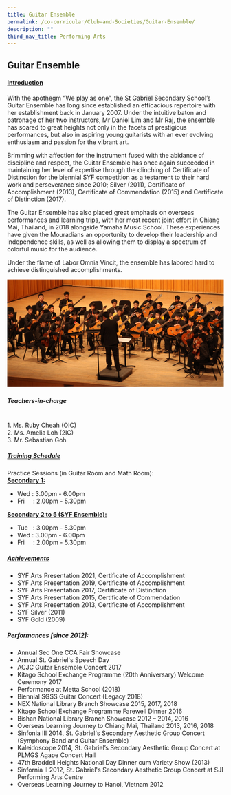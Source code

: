 ```yaml
---
title: Guitar Ensemble
permalink: /co-curricular/Club-and-Societies/Guitar-Ensemble/
description: ""
third_nav_title: Performing Arts
---
```

## Guitar Ensemble 

#### <u>Introduction</u>
With the apothegm “We play as one”, the St Gabriel Secondary School’s Guitar Ensemble has long since established an efficacious repertoire with her establishment back in January 2007. Under the intuitive baton and patronage of her two instructors, Mr Daniel Lim and Mr Raj, the ensemble has soared to great heights not only in the facets of prestigious performances, but also in aspiring young guitarists with an ever evolving enthusiasm and passion for the vibrant art.

Brimming with affection for the instrument fused with the abidance of discipline and respect, the Guitar Ensemble has once again succeeded in maintaining her level of expertise through the clinching of Certificate of Distinction for the biennial SYF competition as a testament to their hard work and perseverance since 2010; Silver (2011), Certificate of Accomplishment (2013), Certificate of Commendation (2015) and Certificate of Distinction (2017).

The Guitar Ensemble has also placed great emphasis on overseas performances and learning trips, with her most recent joint effort in Chiang Mai, Thailand, in 2018 alongside Yamaha Music School. These experiences have given the Mouradians an opportunity to develop their leadership and independence skills, as well as allowing them to display a spectrum of colorful music for the audience.

Under the flame of Labor Omnia Vincit, the ensemble has labored hard to achieve distinguished accomplishments.

![](/images/Guitar%20Ensemble.png)


##### Teachers-in-charge
<br>
1. Ms. Ruby Cheah (OIC)<br>
2. Ms. Amelia Loh (2IC)<br>
3. Mr. Sebastian Goh

##### <u>Training Schedule</u>

Practice Sessions (in Guitar Room and Math Room):
<br>
**<u>Secondary 1:</u>**
<br>
* Wed : 3.00pm - 6.00pm
* Fri     : 2.00pm - 5.30pm

**<u>Secondary 2 to 5 (SYF Ensemble):</u>**

*   Tue   : 3.00pm - 5.30pm
*   Wed : 3.00pm - 6.00pm
*   Fri     : 2.00pm - 5.30pm

##### <u>Achievements</u>

*   SYF Arts Presentation 2021, Certificate of Accomplishment  
*   SYF Arts Presentation 2019, Certificate of Accomplishment  
*   SYF Arts Presentation 2017, Certificate of Distinction
*   SYF Arts Presentation 2015, Certificate of Commendation
*   SYF Arts Presentation 2013, Certificate of Accomplishment
*   SYF Silver (2011)
*   SYF Gold (2009)

##### Performances \[since 2012\]:
*   Annual Sec One CCA Fair Showcase
*   Annual St. Gabriel's Speech Day
*   ACJC Guitar Ensemble Concert 2017
*   Kitago School Exchange Programme (20th Anniversary) Welcome Ceremony 2017
*   Performance at Metta School (2018)
*   Biennial SGSS Guitar Concert (Legacy 2018)
*   NEX National Library Branch Showcase 2015, 2017, 2018
*   Kitago School Exchange Programme Farewell Dinner 2016
*   Bishan National Library Branch Showcase 2012 – 2014, 2016
*   Overseas Learning Journey to Chiang Mai, Thailand 2013, 2016, 2018
*   Sinfonia III 2014, St. Gabriel's Secondary Aesthetic Group Concert (Symphony Band and Guitar Ensemble)
*   Kaleidoscope 2014, St. Gabriel’s Secondary Aesthetic Group Concert at PLMGS Agape Concert Hall
*   47th Braddell Heights National Day Dinner cum Variety Show (2013)
*   Sinfornia II 2012, St. Gabriel's Secondary Aesthetic Group Concert at SJI Performing Arts Centre
*   Overseas Learning Journey to Hanoi, Vietnam 2012